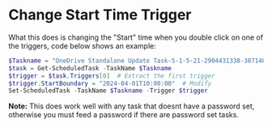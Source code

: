 # Change Start Time Trigger

What this does is changing the "Start" time when you double click on one of the triggers, code below shows an example:

```powershell
$Taskname = "OneDrive Standalone Update Task-S-1-5-21-2904431338-3871400059-2466335353-500"
$task = Get-ScheduledTask -TaskName $Taskname
$trigger = $task.Triggers[0]  # Extract the first trigger
$trigger.StartBoundary = "2024-04-01T10:00:00"  # Modify
Set-ScheduledTask -TaskName $Taskname -Trigger $trigger
```

**Note:** This does work well with any task that doesnt have a password set, otherwise you must feed a password if there are password set tasks.
